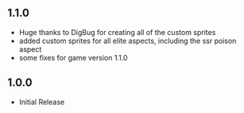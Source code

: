 ## 1.1.0
* Huge thanks to DigBug for creating all of the custom sprites
* added custom sprites for all elite aspects, including the ssr poison aspect
* some fixes for game version 1.1.0

## 1.0.0
* Initial Release